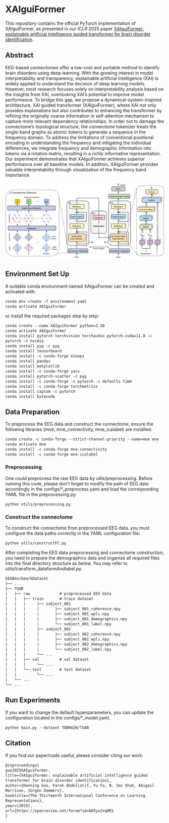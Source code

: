 # XAIguiFormer
This repository contains the official PyTorch implementation of XAIguiFormer, as presented in our ICLR 2025 paper [XAIguiFormer: explainable artificial intelligence guided transformer for brain disorder identification](https://openreview.net/forum?id=AD5yx2xq8R).

## Abstract
EEG-based connectomes offer a low-cost and portable method to identify brain disorders using deep learning. With the growing interest in model interpretability and transparency, explainable artificial intelligence (XAI) is widely applied to understand the decision of deep learning models. However, most research focuses solely on interpretability analysis based on the insights from XAI, overlooking XAI’s potential to improve model performance. To bridge this gap, we propose a dynamical-system-inspired architecture, XAI guided transformer (XAIguiFormer), where XAI not only provides explanations but also contributes to enhancing the transformer by refining the originally coarse information in self-attention mechanism to capture more relevant dependency relationships. In order not to damage the connectome’s topological structure, the connectome tokenizer treats the single-band graphs as atomic tokens to generate a sequence in the frequency domain. To address the limitations of conventional positional encoding in understanding the frequency and mitigating the individual differences, we integrate frequency and demographic information into tokens via a rotation matrix, resulting in a richly informative representation. Our experiment demonstrates that XAIguiFormer achieves superior performance over all baseline models. In addition, XAIguiFormer provides valuable interpretability through visualization of the frequency band importance.

![XAIguiFormer](XAIguiFormer.png)

## Environment Set Up
A suitable conda environment named XAIguiFormer can be created and activated with:
```
conda env create -f environment.yaml
conda activate XAIguiFormer
```
or install the required packages step by step:
```
conda create --name XAIguiFormer python=3.10
conda activate XAIguiFormer
conda install pytorch torchvision torchaudio pytorch-cuda=11.8 -c pytorch -c nvidia
conda install pyg -c pyg
conda install tensorboard
conda install -c conda-forge einops
conda install pandas
conda install matplotlib
conda install -c conda-forge yacs
conda install pytorch-scatter -c pyg
conda install -c conda-forge -c pytorch -c defaults timm
conda install -c conda-forge torchmetrics
conda install captum -c pytorch
conda install bytecode
```

## Data Preparation
To preprocess the EEG data and construct the connectome, ensure the following libraries (mne, mne_connectivity, mne_icalabel) are installed:
```
conda create -c conda-forge --strict-channel-priority --name=mne mne
conda activate mne
conda install -c conda-forge mne-connectivity
conda install -c conda-forge mne-icalabel
```

### Preprocessing
One could preprocess the raw EEG data by utils/preprocessing. Before running this code, please don't forget to modify the path of EEG data accordingly in the configs/*_preprocess.yaml and load the corresponding YAML file in the preprocessing.py:
```
python utils/preprocessing.py
```

### Construct the connectome
To construct the connectome from preprocessed EEG data, you must configure the data paths correctly in the YAML configuration file:
```
python utils/constructFC.py
```

After completing the EEG data preprocessing and connectome construction, you need to prepare the demographics data and organize all required files into the final directory structure as below. You may refer to utils/transform_dataformAndlabel.py.
```
EEGBenchmarkDataset
├── ...
├── TUAB
|   ├── raw             # preprocessed EEG data
|   |   ├── train       # train dataset
|   |   |     ├── subject_001
|   |   |     |       ├── subject_001_coherence.npy
|   |   |     |       ├── subject_001_wpli.npy
|   |   |     |       ├── subject_001_demographics.npy
|   |   |     |       └── subject_001_label.npy
|   |   |     ├── subject_002
|   |   |     |       ├── subject_002_coherence.npy
|   |   |     |       ├── subject_002_wpli.npy
|   |   |     |       ├── subject_002_demographics.npy
|   |   |     |       └── subject_002_label.npy
|   |   |     └── ...
|   |   ├── val         # val dataset
|   |   |     └── ...
|   |   └── test        # test dataset
|   |         └── ...
|   └── ...
└── ...
```

## Run Experiments
If you want to change the default hyperparameters, you can update the configuration located in the configs/*_model.yaml.
```
python main.py --dataset TDBRAIN/TUAB
```

## Citation
If you find our paper/code useful, please consider citing our work:
```
@inproceedings{
guo2025XAIguiFormer,
title={XAIguiFormer: explainable artificial intelligence guided transformer for brain disorder identification},
author={Hanning Guo, Farah Abdellatif, Yu Fu, N. Jon Shah, Abigail Morrison, Jürgen Dammers},
booktitle={The Thirteenth International Conference on Learning Representations},
year={2025},
url={https://openreview.net/forum?id=AD5yx2xq8R}
}
```
